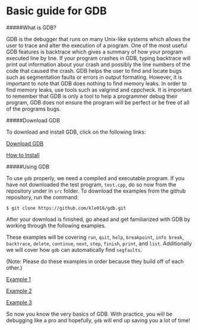 Basic guide for GDB
===================

#####What is GDB?

GDB is the debugger that runs on many Unix-like systems which allows the user to trace and alter the execution of a program. One of the most useful GDB features is backtrace which gives a summary of how your program executed line by line. If your program crashes in GDB, typing backtrace will print out information about your crash and possibly the line numbers of the code that caused the crash. GDB helps the user to find and locate bugs such as segmentation faults or errors in output formating. However, it is important to note that GDB does nothing to find memory leaks. In order to find memory leaks, use tools such as valgrind and cppcheck. It is important to remember that GDB is only a tool to help a programmer debug their program, GDB does not ensure the program will be perfect or be free of all of the programs bugs.


#####Download GDB


To download and install GDB, click on the following links:

[Download GDB](www.gnu.org/software/gdb/download/)

[How to Install](http://www.tutorialspoint.com/gnu_debugger/installing_gdb.htm)

#####Using GDB

To use `gdb` properly, we need a compiled and executable program. If you have not downloaded the test program, `test.cpp`, do so now from the repository under in `src` folder. To download the examples from the github repository, run the command:


```
$ git clone https://github.com/kle016/gdb.git
```
After your download is finished, go ahead and get familiarized with GDB by working through the following examples. 

These examples will be covering `run`, `quit`, `help`, `breakpoint`, `info break`, `backtrace`, `delete`, `continue`, `next`, `step`, `finish`, `print`, and `list`. Additionally we will cover how `gdb` can automatically find `segfaults`.

(Note: Please do these examples in order because they build off of each other.)



[Example 1](ex1/)

[Example 2](ex2/)

[Example 3](ex3/)



So now you know the very basics of GDB. With practice, you will be debugging like a pro and hopefully, `gdb` will end up saving you a lot of time!


